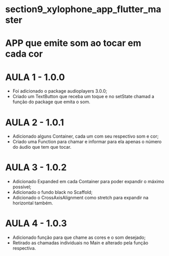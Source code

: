 # section9_xylophone_app_flutter_master
# APP que emite som ao tocar em cada cor

# AULA 1 - 1.0.0
- Foi adicionado o package audioplayers 3.0.0;
- Criado um TextButton que receba um toque e no setState chamad a função do package que emita o som.

# AULA 2 - 1.0.1
- Adicionado alguns Container, cada um com seu respectivo som e cor;
- Criado uma Function para chamar e informar para ela apenas o número do áudio que tem que tocar.

# AULA 3 - 1.0.2
- Adicionado Expanded em cada Container para poder expandir o máximo possível;
- Adicionado o fundo black no Scaffold;
- Adicionado o CrossAxisAlignment como stretch para expandir na horizontal também.

# AULA 4 - 1.0.3
- Adicionado função para que chame as cores e o som desejado;
- Retirado as chamadas individuais no Main e alterado pela função respectiva.